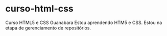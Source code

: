 # curso-html-css
 Curso HTML5 e CSS Guanabara
Estou aprendendo HTM5 e CSS. Estou na etapa de gerenciamento de repositórios.